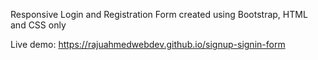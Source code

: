 Responsive Login and Registration Form created using Bootstrap, HTML and CSS only

Live demo: https://rajuahmedwebdev.github.io/signup-signin-form
